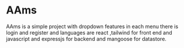 # AAms
AAms is a simple project with dropdown features in each menu there is login and register and languages are react ,tailwind for front end and javascript and expressjs for backend and mangoose for datastore.
